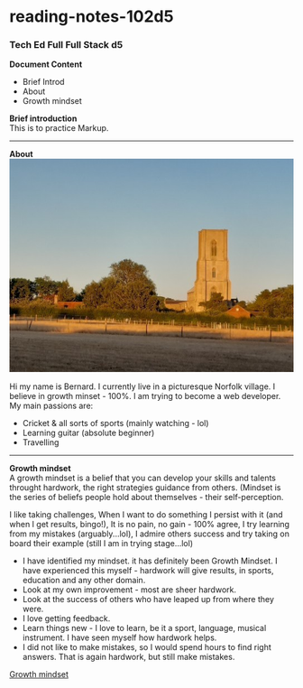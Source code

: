 # reading-notes-102d5
### Tech Ed Full  Full Stack d5  

**Document Content**  

- Brief Introd
- About
- Growth mindset

**Brief introduction**  
This is to practice Markup.   


----
**About**  
![Cawston](./953.jpg)  

Hi my name is Bernard. I currently live in a picturesque Norfolk village. I believe in growth minset - 100%. I am trying to become a web developer. My main passions are:

- Cricket & all sorts of sports (mainly watching - lol)
- Learning guitar (absolute beginner)
- Travelling  
____
**Growth mindset**  
A growth mindset is a belief that you can develop your skills and talents throught hardwork, the right strategies guidance from others.
(Mindset is the series of beliefs people hold about themselves - their self-perception.

I like taking challenges, When I want to do something I persist with it (and when I get results, bingo!), It is no pain, no gain - 100% agree, I try learning from my mistakes (arguably...lol), I admire others success and try taking on board their example (still I am in trying stage...lol)

- I have identified my mindset. it has definitely been Growth Mindset. I have experienced this myself - hardwork will give results, in sports, education and any other domain.
- Look at my own improvement - most are sheer hardwork.
- Look at the success of others who have leaped up from where they were.
- I love getting feedback.
- Learn things new - I love to learn, be it a sport, language, musical instrument.  I have seen myself  how hardwork helps.
- I did not like to make mistakes, so I would spend hours to find right answers. That is again hardwork, but still make mistakes.

[Growth mindset](https://hbr.org/2016/01/what-having-a-growth-mindset-actually-means)  












